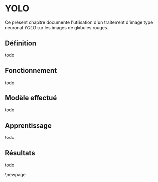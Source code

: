 # YOLO

Ce présent chapitre documente l'utilisation d'un traitement d'image type neuronal *YOLO* sur les images de globules rouges.

## Définition

todo

## Fonctionnement

todo

## Modèle effectué

todo

## Apprentissage

todo

## Résultats

todo

\newpage
